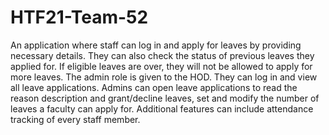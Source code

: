 # HTF21-Team-52
An application where staff can log in and apply for leaves by providing necessary details. They can also check the status of previous leaves they applied for. If eligible leaves are over, they will not be allowed to apply for more leaves. The admin role is given to the HOD. They can log in and view all leave applications. Admins can open leave applications to read the reason description and grant/decline leaves, set and modify the number of leaves a faculty can apply for. Additional features can include attendance tracking of every staff member.
